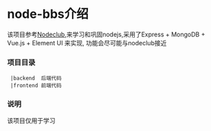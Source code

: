 # node-bbs介绍
该项目参考[Nodeclub](https://github.com/cnodejs/nodeclub),来学习和巩固nodejs,采用了Express + MongoDB + Vue.js + Element UI 来实现, 功能会尽可能与nodeclub接近

### 项目目录

```
 |backend  后端代码
 |frontend 前端代码
```

### 说明
  该项目仅用于学习

